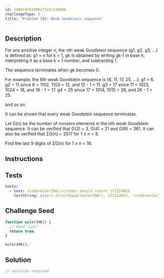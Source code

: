 ```yaml
---
id: 5900f4f81000cf542c51000b
challengeType: 5
title: 'Problem 396: Weak Goodstein sequence'
---
```


## Description
<section id='description'>
For any positive integer n, the nth weak Goodstein sequence {g1, g2, g3, ...} is defined as:
 g1 = n
 for k > 1, gk is obtained by writing gk-1 in base k, interpreting it as a base k + 1 number, and subtracting 1.

The sequence terminates when gk becomes 0.


For example, the 6th weak Goodstein sequence is {6, 11, 17, 25, ...}:
 g1 = 6.
 g2 = 11 since 6 = 1102, 1103 = 12, and 12 - 1 = 11.
 g3 = 17 since 11 = 1023, 1024 = 18, and 18 - 1 = 17.
 g4 = 25 since 17 = 1014, 1015 = 26, and 26 - 1 = 25.

and so on.


It can be shown that every weak Goodstein sequence terminates.


Let G(n) be the number of nonzero elements in the nth weak Goodstein sequence.
It can be verified that G(2) = 3, G(4) = 21 and G(6) = 381.
It can also be verified that ΣG(n) = 2517 for 1 ≤ n < 8.


Find the last 9 digits of ΣG(n) for 1 ≤ n < 16.
</section>

## Instructions
<section id='instructions'>

</section>

## Tests
<section id='tests'>

```yml
tests:
  - text: <code>euler396()</code> should return 173214653.
    testString: assert.strictEqual(euler396(), 173214653, '<code>euler396()</code> should return 173214653.');

```

</section>

## Challenge Seed
<section id='challengeSeed'>

<div id='js-seed'>

```js
function euler396() {
  // Good luck!
  return true;
}

euler396();
```

</div>



</section>

## Solution
<section id='solution'>

```js
// solution required
```

</section>

